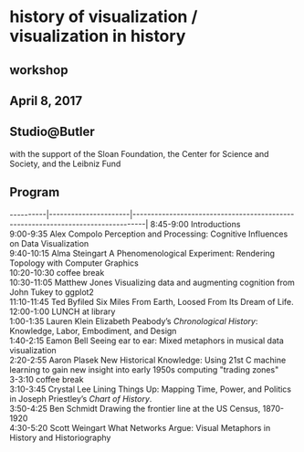 # history of visualization / visualization in history

## workshop

## April 8, 2017
## Studio@Butler
with the support of the Sloan Foundation, the Center for Science and Society, and the Leibniz Fund

## Program

----------|----------------------|---------------------------------------------------------------------------------|
8:45-9:00	    Introductions									
9:00-9:35	    Alex Compolo		  Perception and Processing: Cognitive Influences on Data Visualization							
9:40-10:15	  Alma Steingart		A Phenomenological Experiment: Rendering Topology with Computer Graphics							
10:20-10:30	  coffee break									
10:30-11:05 	Matthew Jones		  Visualizing data and augmenting cognition from John Tukey to ggplot2 							
11:10-11:45	  Ted Byfiled		    Six Miles From Earth, Loosed From Its Dream of Life.							
12:00-1:00	  LUNCH at library									
1:00-1:35	    Lauren Klein	    Elizabeth Peabody’s *Chronological History*: Knowledge, Labor, Embodiment, and Design							
1:40-2:15	    Eamon Bell		    Seeing ear to ear: Mixed metaphors in musical data visualization							
2:20-2:55	    Aaron Plasek		New Historical Knowledge: Using 21st C machine learning to gain 
                                    new insight into early 1950s computing "trading zones" 							
3-3:10	      coffee break									
3:10-3:45	    Crystal Lee		    Lining Things Up: Mapping Time, Power, and Politics in Joseph Priestley’s *Chart of History*.						
3:50-4:25	    Ben Schmidt		    Drawing the frontier line at the US Census, 1870-1920							
4:30-5:20	    Scott Weingart		What Networks Argue: Visual Metaphors in History and Historiography							
